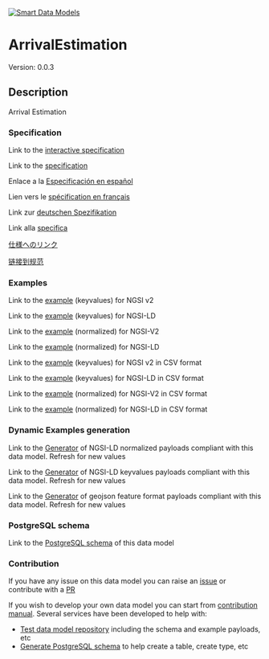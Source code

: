 [![Smart Data Models](https://smartdatamodels.org/wp-content/uploads/2022/01/SmartDataModels_logo.png "Logo")](https://smartdatamodels.org)
# ArrivalEstimation
Version: 0.0.3

## Description 

Arrival Estimation
### Specification

Link to the [interactive specification](https://swagger.lab.fiware.org/?url=https://smart-data-models.github.io/dataModel.UrbanMobility/ArrivalEstimation/swagger.yaml)

Link to the [specification](https://github.com/smart-data-models/dataModel.UrbanMobility/blob/master/ArrivalEstimation/doc/spec.md)

Enlace a la [Especificación en español](https://github.com/smart-data-models/dataModel.UrbanMobility/blob/master/ArrivalEstimation/doc/spec_ES.md)

Lien vers le [spécification en français](https://github.com/smart-data-models/dataModel.UrbanMobility/blob/master/ArrivalEstimation/doc/spec_FR.md)

Link zur [deutschen Spezifikation](https://github.com/smart-data-models/dataModel.UrbanMobility/blob/master/ArrivalEstimation/doc/spec_DE.md)

Link alla [specifica](https://github.com/smart-data-models/dataModel.UrbanMobility/blob/master/ArrivalEstimation/doc/spec_IT.md)

[仕様へのリンク](https://github.com/smart-data-models/dataModel.UrbanMobility/blob/master/ArrivalEstimation/doc/spec_JA.md)

[链接到规范](https://github.com/smart-data-models/dataModel.UrbanMobility/blob/master/ArrivalEstimation/doc/spec_ZH.md)
### Examples

Link to the [example](https://smart-data-models.github.io/dataModel.UrbanMobility/ArrivalEstimation/examples/example.json) (keyvalues) for NGSI v2

Link to the [example](https://smart-data-models.github.io/dataModel.UrbanMobility/ArrivalEstimation/examples/example.jsonld) (keyvalues) for NGSI-LD

Link to the [example](https://smart-data-models.github.io/dataModel.UrbanMobility/ArrivalEstimation/examples/example-normalized.json) (normalized) for NGSI-V2

Link to the [example](https://smart-data-models.github.io/dataModel.UrbanMobility/ArrivalEstimation/examples/example-normalized.jsonld) (normalized) for NGSI-LD

Link to the [example](https://smart-data-models.github.io/dataModel.UrbanMobility/ArrivalEstimation/examples/example.json.csv) (keyvalues) for NGSI v2 in CSV format

Link to the [example](https://smart-data-models.github.io/dataModel.UrbanMobility/ArrivalEstimation/examples/example.jsonld.csv) (keyvalues) for NGSI-LD in CSV format

Link to the [example](https://smart-data-models.github.io/dataModel.UrbanMobility/ArrivalEstimation/examples/example-normalized.json.csv) (normalized) for NGSI-V2 in CSV format

Link to the [example](https://smart-data-models.github.io/dataModel.UrbanMobility/ArrivalEstimation/examples/example-normalized.jsonld.csv) (normalized) for NGSI-LD in CSV format
### Dynamic Examples generation

Link to the [Generator](https://smartdatamodels.org/extra/ngsi-ld_generator.php?schemaUrl=https://raw.githubusercontent.com/smart-data-models/dataModel.UrbanMobility/master/ArrivalEstimation/schema.json&email=info@smartdatamodels.org) of NGSI-LD normalized payloads compliant with this data model. Refresh for new values

Link to the [Generator](https://smartdatamodels.org/extra/ngsi-ld_generator_keyvalues.php?schemaUrl=https://raw.githubusercontent.com/smart-data-models/dataModel.UrbanMobility/master/ArrivalEstimation/schema.json&email=info@smartdatamodels.org) of NGSI-LD keyvalues payloads compliant with this data model. Refresh for new values

Link to the [Generator](https://smartdatamodels.org/extra/geojson_features_generator.php?schemaUrl=https://raw.githubusercontent.com/smart-data-models/dataModel.UrbanMobility/master/ArrivalEstimation/schema.json&email=info@smartdatamodels.org) of geojson feature format payloads compliant with this data model. Refresh for new values
### PostgreSQL schema

Link to the [PostgreSQL schema](https://smart-data-models.github.io/dataModel.UrbanMobility/ArrivalEstimation/schema.sql) of this data model
### Contribution

 If you have any issue on this data model you can raise an [issue](https://github.com/smart-data-models/dataModel.UrbanMobility/issues)  or contribute with a [PR](https://github.com/smart-data-models/dataModel.UrbanMobility/pulls)

 If you wish to develop your own data model you can start from [contribution manual](https://bit.ly/contribution_manual). Several services have been developed to help with: 
 - [Test data model repository](https://smartdatamodels.org/index.php/data-models-contribution-api/) including the schema and example payloads, etc
 - [Generate PostgreSQL schema](https://smartdatamodels.org/index.php/sql-service/) to help create a table, create type, etc
